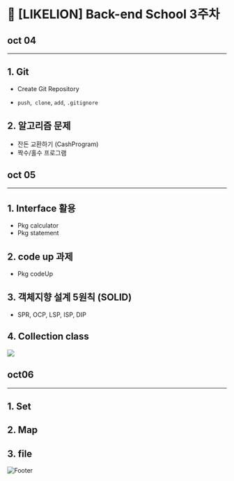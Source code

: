 # 🦁 [LIKELION] Back-end School 3주차



## oct 04

---

## 1. Git

- Create Git Repository 

- `push`,` clone`,  `add`, `.gitignore`

## 2. 알고리즘 문제

- 잔돈 교환하기 (CashProgram)
- 짝수/홀수 프로그램



## oct 05

---

## 1. Interface 활용

- Pkg calculator
- Pkg statement

## 2. code up 과제

- Pkg codeUp

## 3. 객체지향 설계 5원칙 (SOLID)

- SPR, OCP, LSP, ISP, DIP

## 4. Collection class

<img src="https://t1.daumcdn.net/cfile/tistory/2677ED335306211E32">



## oct06

---

## 1. Set

## 2. Map

## 3. file



![Footer](https://capsule-render.vercel.app/api?type=waving&color=auto&height=200&section=footer)

